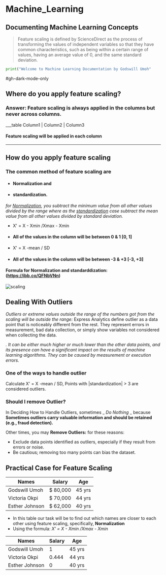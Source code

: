 # Machine_Learning

## Documenting Machine Learning Concepts
> Feature scaling is defined by ScienceDirect as the process of transforming the values of independent variables so that they have common characteristics, such as being within a certain range of values, having an average value of 0, and the same standard deviation.

~~~python
print("Welcome to Machine Learning Documentation by Godswill Umoh"
~~~

#gh-dark-mode-only

## Where do you apply feature scaling?
### Answer: Feature scaling is always applied in the columns but never across columns.
___table
Column1 | Column2 | Column3

#### Feature scaling will be applied in each column
___

## How do you apply feature scaling
### The common method of feature scaling are 
- #### Normalization and
- #### standardization.
_for <ins>Normalization</ins>, you subtract the minimum value from all other values divided by the range where as the <ins>standardization</ins> case subtract the mean value from all other values divided by standard deviation._

- X' = X - Xmin /Xmax - Xmin
- #### All of the values in the column will be between 0 & 1 [0, 1]

- X' = X -mean / SD
- #### All of the values in the column will be between -3 & +3  [-3, +3]

#### Formula for Normalization and standarddization:(https://ibb.co/QFNbVNn)
![scaling](https://github.com/user-attachments/assets/181c4d58-52a5-4656-9e59-e106434920ae)

## Dealing With Outliers
_Outliers or extreme values outside the range of the numbers got from the scaling will be outside the range:_
Express Analytics define outlier as a data point that is noticeably different from the rest. They represent errors in measurement, bad data collection, or simply show variables not considered when collecting the data.

_. It can be either much higher or much lower than the other data points, and its presence can have a significant impact on the results of machine learning algorithms. They can be caused by measurement or execution errors._

### One of the ways to handle outlier
Calculate  X' = X -mean / SD, Points with |standardization| > 3 are considered outliers.

### Should I remove Outlier?
In Deciding How to Handle Outliers, sometimes _ _Do Nothing_ _ because __Sometimes outliers carry valuable information and should be retained (e.g., fraud detection).__

Other times, you may __Remove Outliers:__ for these reasons:
+ Exclude data points identified as outliers, especially if they result from errors or noise.
+ Be cautious; removing too many points can bias the dataset.

## Practical Case for Feature Scaling
| Names |	Salary |	Age |
|-------|--------|------|
| Godswill Umoh | $ 80,000 | 45 yrs |
| Victoria Okpi | $ 70,000 | 44 yrs |
| Esther Johnson |$ 62,000 | 40 yrs |

+ In this table our task will be to find out which names are closer to each other using feature scaling, specifically, __Normalization__
+ Using the formula: _X' = X - Xmin /Xmax - Xmin_

| Names |	Salary |	Age |
|-------|--------|------|
| Godswill Umoh | 1 | 45 yrs |
| Victoria Okpi | 0.444 | 44 yrs |
| Esther Johnson | 0 | 40 yrs |



